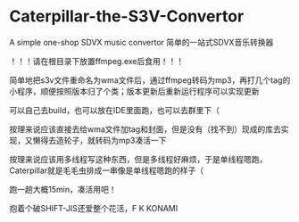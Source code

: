 # Caterpillar-the-S3V-Convertor
A simple one-shop SDVX music convertor 简单的一站式SDVX音乐转换器


！！！请在根目录下放置ffmpeg.exe后食用！！！


简单地把s3v文件重命名为wma文件后，通过ffmpeg转码为mp3，再打几个tag的小程序，顺便按照版本归了个类；版本更新后重新运行程序可以实现更新

可以自己去build，也可以放在IDE里面跑，也可以去群里下（

按理来说应该直接去给wma文件加tag和封面，但是没有（找不到）现成的库去实现，又懒得去造轮子，就转码为mp3凑活一下

按理来说应该用多线程写这种东西，但是多线程好麻烦，于是单线程嗯跑，Caterpillar就是毛毛虫排成一串像是单线程嗯跑的样子（

跑一趟大概15min，凑活用吧！

抱着个破SHIFT-JIS还爱整个花活，F  K KONAMI
